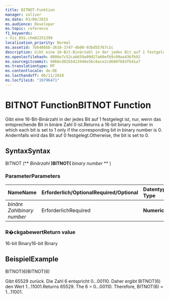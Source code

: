 ```yaml
---
title: BITNOT-Funktion
manager: soliver
ms.date: 03/09/2015
ms.audience: Developer
ms.topic: reference
f1_keywords:
- Vis_DSS.chm82251399
localization_priority: Normal
ms.assetid: 7b6486bb-3618-3747-4b00-93bd55767c1c
description: Gibt eine 16-Bit-Binärzahl in der jedes Bit auf 1 festgelegt ist, nur, wenn das entsprechende Bit in binäre Zahl 0 ist. Andernfalls wird das Bit auf 0 festgelegt.
ms.openlocfilehash: 0806e7c52cab659a09d27a60efb9c09aa436fb92
ms.sourcegitcommit: 9d60cd82b5413446e5bc8ace2cd689f683fb41a7
ms.translationtype: MT
ms.contentlocale: de-DE
ms.lasthandoff: 06/11/2018
ms.locfileid: "19796471"
---
```

# <a name="bitnot-function"></a><span data-ttu-id="68f5e-104">BITNOT Function</span><span class="sxs-lookup"><span data-stu-id="68f5e-104">BITNOT Function</span></span>

<span data-ttu-id="68f5e-105">Gibt eine 16-Bit-Binärzahl in der jedes Bit auf 1 festgelegt ist, nur, wenn das entsprechende Bit in binäre Zahl 0 ist.</span><span class="sxs-lookup"><span data-stu-id="68f5e-105">Returns a 16-bit binary number in which each bit is set to 1 only if the corresponding bit in binary number is 0.</span></span> <span data-ttu-id="68f5e-106">Andernfalls wird das Bit auf 0 festgelegt.</span><span class="sxs-lookup"><span data-stu-id="68f5e-106">Otherwise, the bit is set to 0.</span></span>
  
## <a name="syntax"></a><span data-ttu-id="68f5e-107">Syntax</span><span class="sxs-lookup"><span data-stu-id="68f5e-107">Syntax</span></span>

<span data-ttu-id="68f5e-108">BITNOT (** *Binärzahl* **)</span><span class="sxs-lookup"><span data-stu-id="68f5e-108">BITNOT(** *binary number* ** )</span></span> 
  
### <a name="parameters"></a><span data-ttu-id="68f5e-109">Parameter</span><span class="sxs-lookup"><span data-stu-id="68f5e-109">Parameters</span></span>

|<span data-ttu-id="68f5e-110">**Name**</span><span class="sxs-lookup"><span data-stu-id="68f5e-110">**Name**</span></span>|<span data-ttu-id="68f5e-111">**Erforderlich/Optional**</span><span class="sxs-lookup"><span data-stu-id="68f5e-111">**Required/Optional**</span></span>|<span data-ttu-id="68f5e-112">**Datentyp**</span><span class="sxs-lookup"><span data-stu-id="68f5e-112">**Data Type**</span></span>|<span data-ttu-id="68f5e-113">**Beschreibung**</span><span class="sxs-lookup"><span data-stu-id="68f5e-113">**Description**</span></span>|
|:-----|:-----|:-----|:-----|
| <span data-ttu-id="68f5e-114">_binäre Zahl_</span><span class="sxs-lookup"><span data-stu-id="68f5e-114">_binary number_</span></span> <br/> |<span data-ttu-id="68f5e-115">Erforderlich</span><span class="sxs-lookup"><span data-stu-id="68f5e-115">Required</span></span>  <br/> |<span data-ttu-id="68f5e-116">**Numeric**</span><span class="sxs-lookup"><span data-stu-id="68f5e-116">**Numeric**</span></span> <br/> |<span data-ttu-id="68f5e-117">Eine 16-Bit-Binärzahl.</span><span class="sxs-lookup"><span data-stu-id="68f5e-117">A 16-bit binary number.</span></span>  <br/> |
   
### <a name="return-value"></a><span data-ttu-id="68f5e-118">R�ckgabewert</span><span class="sxs-lookup"><span data-stu-id="68f5e-118">Return value</span></span>

<span data-ttu-id="68f5e-119">16-bit Binary</span><span class="sxs-lookup"><span data-stu-id="68f5e-119">16-bit Binary</span></span>
  
## <a name="example"></a><span data-ttu-id="68f5e-120">Beispiel</span><span class="sxs-lookup"><span data-stu-id="68f5e-120">Example</span></span>

<span data-ttu-id="68f5e-121">BITNOT(6)</span><span class="sxs-lookup"><span data-stu-id="68f5e-121">BITNOT(6)</span></span>
  
<span data-ttu-id="68f5e-p103">Gibt 65529 zurück. Die Zahl 6 entspricht 0...00110. Daher ergibt BITNOT(6) den Wert 1...11001.</span><span class="sxs-lookup"><span data-stu-id="68f5e-p103">Returns 65529. The 6 = 0...00110. Therefore, BITNOT(6) = 1...11001.</span></span>
  

